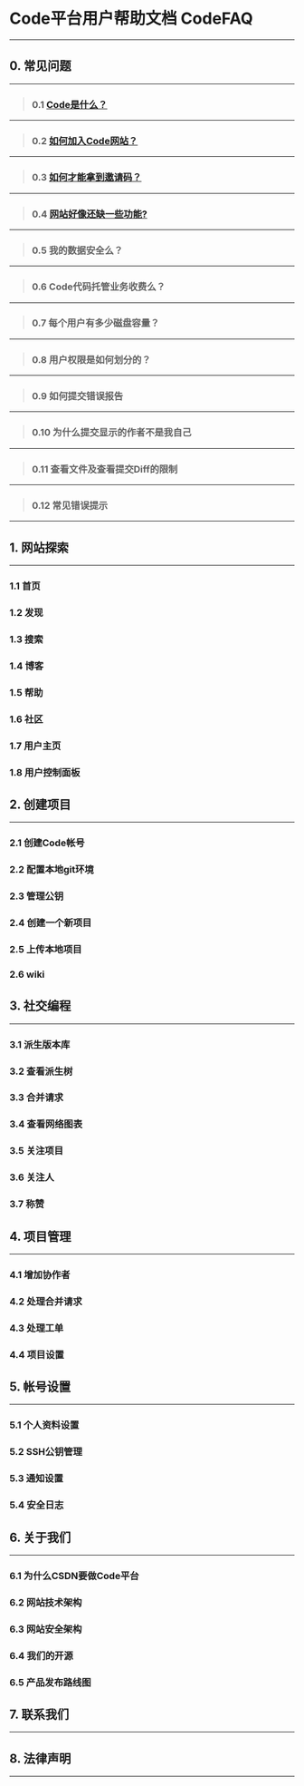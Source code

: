 # **Code平台用户帮助文档 CodeFAQ**

----------

## **0. 常见问题**

----------
>### 0.1 [Code是什么？](https://github.com/hadesli/CodeFAQ/blob/master/FAQ_0_1.md "Code是什么？")

----------
>### 0.2 [如何加入Code网站？](https://github.com/hadesli/CodeFAQ/blob/master/FAQ_0_2.md "如何加入Code网站？")

----------
>### 0.3 [如何才能拿到邀请码？](https://github.com/hadesli/CodeFAQ/blob/master/FAQ_0_3.md "如何才能拿到邀请码？")

----------
>### 0.4 [网站好像还缺一些功能?](https://github.com/hadesli/CodeFAQ/blob/master/FAQ_0_4.md "网站好像还缺一些功能?")

----------
>### 0.5 我的数据安全么？

----------
>### 0.6 Code代码托管业务收费么？

----------
>### 0.7 每个用户有多少磁盘容量？

----------
>### 0.8 用户权限是如何划分的？

----------
>### 0.9 如何提交错误报告

----------
>### 0.10 为什么提交显示的作者不是我自己

----------
>### 0.11 查看文件及查看提交Diff的限制

----------
>### 0.12 常见错误提示

----------


## **1. 网站探索**
----------
### 1.1 首页
### 1.2 发现
### 1.3 搜索
### 1.4 博客
### 1.5 帮助
### 1.6 社区
### 1.7 用户主页
### 1.8 用户控制面板


## **2. 创建项目**
----------
### 2.1 创建Code帐号
### 2.2 配置本地git环境
### 2.3 管理公钥
### 2.4 创建一个新项目
### 2.5 上传本地项目
### 2.6 wiki


## **3. 社交编程**
----------
### 3.1 派生版本库
### 3.2 查看派生树
### 3.3 合并请求
### 3.4 查看网络图表
### 3.5 关注项目
### 3.6 关注人
### 3.7 称赞


## **4. 项目管理**
----------
### 4.1 增加协作者
### 4.2 处理合并请求
### 4.3 处理工单
### 4.4 项目设置


## **5. 帐号设置**
----------
### 5.1 个人资料设置
### 5.2 SSH公钥管理
### 5.3 通知设置
### 5.4 安全日志

## **6. 关于我们**
----------
### 6.1 为什么CSDN要做Code平台
### 6.2 网站技术架构
### 6.3 网站安全架构
### 6.4 我们的开源
### 6.5 产品发布路线图

## **7. 联系我们**
----------

## **8. 法律声明**
----------
